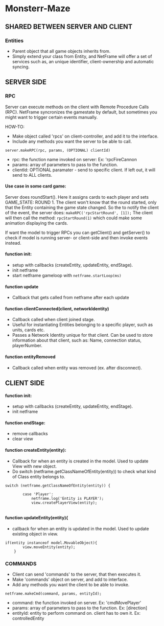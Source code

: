 # Monsterr-Maze

SHARED BETWEEN SERVER AND CLIENT
-----------------------------------------------------------
### Entities
- Parent object that all game objects inherits from.
- Simply extend your class from Entity, and NetFrame will offer a set of services such as, an unique identifier, client-ownership and automatic syncing.

SERVER SIDE
-----------------------------------------------------------

### RPC
Server can execute methods on the client with Remote Procedure Calls (RPC).
NetFrame syncronizes the gamestate by default, but sometimes you might want to trigger certain events manually.

HOW-TO:
- Make object called 'rpcs' on client-controller, and add it to the interface. 
- Include any methods you want the server to be able to call.
```
server.makeRPC(rpc, params, (OPTIONAL) clientId)
```
- rpc: the function name invoked on server: Ex: 'rpcFireCannon
- params: array of parameters to pass to the function.
- clientId: OPTIONAL paramater - send to specific client. If left out, it will send to ALL clients.

#### Use case in some card game:
Server does roundStart(). Here it assigns cards to each player and sets GAME_STATE: ROUND 1. 
The client won't know that the round started, only that the Entity containing the game state changed. 
So the to notify the client of the event, the server does: ```makeRPC('rpcStartRound', [1]);```
The client will then call the method: ```rpcStartRound(1)``` which could make some animation displaying the cards.

If want the model to trigger RPCs you can getClient() and getServer() to check if model is running server- or client-side and then invoke events instead.

#### function init:
- setup with callbacks (createEntity, updateEntity, endStage).
- init netframe
- start netframe gameloop with ``` netframe.startLoop(ms) ```

#### function update
- Callback that gets called from netframe after each update

#### function clientConnected(client, networkIdentity)
- Callback called when client joined stage.
- Useful for instantiating Entities belonging to a specific player, such as units, cards etc.
- Passes a Network Identity unique for that client. Can be used to store information about that client, such as: Name, connection status, playerNumber.

#### function entityRemoved
- Callback called when entity was removed (ex. after disconnect).

CLIENT SIDE
-----------------------------------------------------------
#### function init:
- setup with callbacks (createEntity, updateEntity, endStage).
- init netframe

#### function endStage:
- remove callbacks
- clear view

#### function createEntity(entity):
- Callback for when an entity is created in the model. Used to update View with new object.
- Do switch (netframe.getClassNameOfEntity(entity)) to check what kind of Class entity belongs to.

```
switch (netframe.getClassNameOfEntity(entity)) {

        case 'Player':
            netframe.log('Entity is PLAYER');
            view.createPlayerView(entity);
            
```
#### function updateEntity(entity){
- callback for when an entity is updated in the model. Used to update existing object in view.
```
if(entity instanceof model.MovableObject){
        view.moveEntity(entity);
    }
```

### COMMANDS
- Client can send 'commands' to the server, that then executes it.
- Make 'commands' object on server, and add to interface.
- Add any methods you want the client to be able to invoke.
```
netframe.makeCmd(command, params, entityId);
```
- command: the function invoked on server. Ex: 'cmdMovePlayer'
- params: array of parameters to pass to the function. Ex: [direction]
- entityId: entity to perform command on. client has to own it. Ex: controlledEntity
